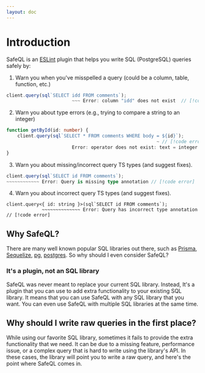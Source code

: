```yaml
---
layout: doc
---
```


# Introduction

SafeQL is an [ESLint](https://eslint.org/) plugin that helps you write SQL (PostgreSQL) queries safely by:

1. Warn you when you've misspelled a query (could be a column, table, function, etc.)

```typescript
client.query(sql`SELECT idd FROM comments`);
                        ~~~ Error: column "idd" does not exist  // [!code error]
```

2. Warn you about type errors (e.g., trying to compare a string to an integer)

```typescript
function getById(id: number) {
    client.query(sql`SELECT * FROM comments WHERE body = ${id}`);
                                                       ~ // [!code error]
                        Error: operator does not exist: text = integer // [!code error]
}
```

3. Warn you about missing/incorrect query TS types (and suggest fixes).

```typescript
client.query(sql`SELECT id FROM comments`);
~~~~~~~~~~~~ Error: Query is missing type annotation // [!code error]
```

4. Warn you about incorrect query TS types (and suggest fixes).


```typescript{2}
client.query<{ id: string }>(sql`SELECT id FROM comments`);
             ~~~~~~~~~~~~~~ Error: Query has incorrect type annotation // [!code error]
```

## Why SafeQL?

There are many well known popular SQL libraries out there, such as [Prisma](https://www.prisma.io/), [Sequelize](https://sequelize.org/), [pg](https://node-postgres.com/), [postgres](https://github.com/porsager/postgres). So why should I even consider SafeQL?

### It's a plugin, not an SQL library

SafeQL was never meant to replace your current SQL library. Instead, It's a plugin that you can use to add extra functionality to your existing SQL library. It means that you can use SafeQL with any SQL library that you want. You can even use SafeQL with multiple SQL libraries at the same time.

## Why should I write raw queries in the first place?

While using our favorite SQL library, sometimes it fails to provide the extra functionality that we need.
It can be due to a missing feature, performance issue, or a complex query that is hard to write using the library's API.
In these cases, the library will point you to write a raw query, and here's the point where SafeQL comes in.
